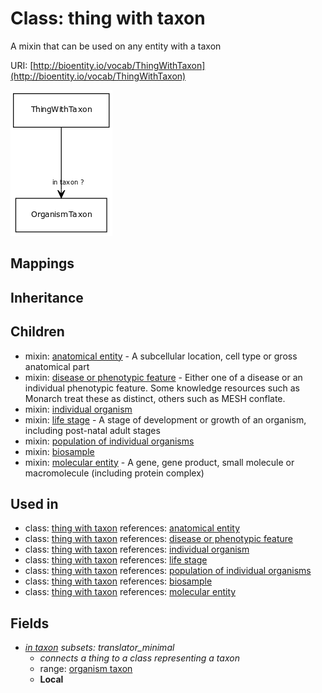 # Class: thing with taxon


A mixin that can be used on any entity with a taxon

URI: [http://bioentity.io/vocab/ThingWithTaxon](http://bioentity.io/vocab/ThingWithTaxon)

![img](images/ThingWithTaxon.png)
## Mappings

## Inheritance

## Children

 *  mixin: [anatomical entity](AnatomicalEntity.md) - A subcellular location, cell type or gross anatomical part
 *  mixin: [disease or phenotypic feature](DiseaseOrPhenotypicFeature.md) - Either one of a disease or an individual phenotypic feature. Some knowledge resources such as Monarch treat these as distinct, others such as MESH conflate.
 *  mixin: [individual organism](IndividualOrganism.md)
 *  mixin: [life stage](LifeStage.md) - A stage of development or growth of an organism, including post-natal adult stages
 *  mixin: [population of individual organisms](PopulationOfIndividualOrganisms.md)
 *  mixin: [biosample](Biosample.md)
 *  mixin: [molecular entity](MolecularEntity.md) - A gene, gene product, small molecule or macromolecule (including protein complex)
## Used in

 *  class: [thing with taxon](ThingWithTaxon.md) references: [anatomical entity](AnatomicalEntity.md)
 *  class: [thing with taxon](ThingWithTaxon.md) references: [disease or phenotypic feature](DiseaseOrPhenotypicFeature.md)
 *  class: [thing with taxon](ThingWithTaxon.md) references: [individual organism](IndividualOrganism.md)
 *  class: [thing with taxon](ThingWithTaxon.md) references: [life stage](LifeStage.md)
 *  class: [thing with taxon](ThingWithTaxon.md) references: [population of individual organisms](PopulationOfIndividualOrganisms.md)
 *  class: [thing with taxon](ThingWithTaxon.md) references: [biosample](Biosample.md)
 *  class: [thing with taxon](ThingWithTaxon.md) references: [molecular entity](MolecularEntity.md)
## Fields

 * _[in taxon](in_taxon.md) *subsets: translator_minimal*_
    * _connects a thing to a class representing a taxon_
    * range: [organism taxon](OrganismTaxon.md)
    * __Local__
